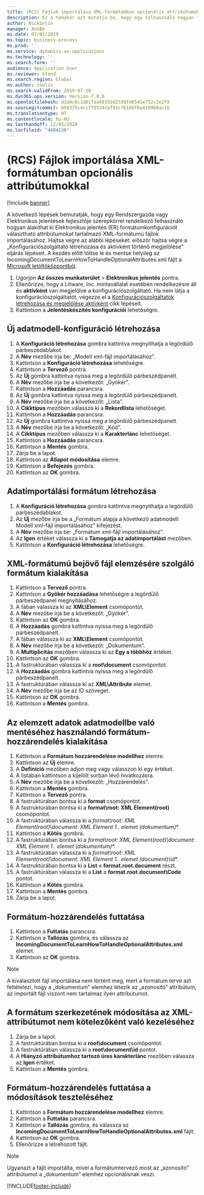 ```yaml
---
title: (RCS) Fájlok importálása XML-formátumban opcionális attribútumokkal
description: Ez a témakör azt mutatja be, hogy egy felhasználó hogyan tud ER-formátumkonfigurációt tervezni arra, hogy opcionális attribútumokat tartalmazó XML-formátumban importáljon fájlokat.
author: NickSelin
manager: AnnBe
ms.date: 07/01/2019
ms.topic: business-process
ms.prod: ''
ms.service: dynamics-ax-applications
ms.technology: ''
ms.search.form: ''
audience: Application User
ms.reviewer: kfend
ms.search.region: Global
ms.author: nselin
ms.search.validFrom: 2019-07-28
ms.dyn365.ops.version: Version 7.0.0
ms.openlocfilehash: d1d4c8c1d81faa60193d2339fd6541e752c2e2f9
ms.sourcegitcommit: 659375c4cc7f5524cbf91cf6160f6a410960ac16
ms.translationtype: HT
ms.contentlocale: hu-HU
ms.lasthandoff: 12/05/2020
ms.locfileid: "4684138"
---
```

# <a name="rcs-import-files-in-xml-format-with-optional-attributes"></a>(RCS) Fájlok importálása XML-formátumban opcionális attribútumokkal

[!include [banner](../../includes/banner.md)]

A következő lépések bemutatják, hogy egy Rendszergazda vagy Elektronikus jelentések fejlesztője szerepkörrel rendelkező felhasználó hogyan alakíthat ki Elektronikus jelentés (ER) formátumkonfigurációt választható attribútumokat tartalmazó XML-formátumú fájlok importálásához. Hajtsa végre az alábbi lépéseket: először hajtsa végre a „Konfigurációszolgáltató létrehozása és aktívként történő megjelölése” eljárás lépéseit. A kezdés előtt töltse le és mentse helyileg az IncomingDocumentToLearnHowToHandleOptionalAttributes.xml fájlt a [Microsoft letöltőközpontból](https://go.microsoft.com/fwlink/?linkid=874684).

1.    Ugorjon **Az összes munkaterület** > **Elektronikus jelentés** pontra.
2.    Ellenőrizze, hogy a Litware, Inc. mintavállalat esetében rendelkezésre áll és **aktívként** van megjelölve a konfigurációszolgáltató. Ha nem látja a konfigurációszolgáltatót, végezze el a [Konfigurációszolgáltatók létrehozása és megjelölése aktívként](er-configuration-provider-mark-it-active-2016-11.md) cikk lépéseit.
3.    Kattintson a **Jelentéskészítés konfigurációi** lehetőségre.

## <a name="create-a-new-data-model-configuration"></a>Új adatmodell-konfiguráció létrehozása
1.    A **Konfiguráció létrehozása** gombra kattintva megnyithatja a legördülő párbeszédablakot.
2.    A **Név** mezőbe írja be: „Modell xml-fájl importálásához”.
3.    Kattintson a **Konfiguráció létrehozása** lehetőségre.
4.    Kattintson a **Tervező** pontra.
5.    Az **Új** gombra kattintva nyissa meg a legördülő párbeszédpanelt.
6.    A **Név** mezőbe írja be a következőt: „Gyökér”.
7.    Kattintson a **Hozzáadás** parancsra.
8.    Az **Új** gombra kattintva nyissa meg a legördülő párbeszédpanelt.
9.    A **Név** mezőbe írja be a következőt: „Lista”.
10.    A **Cikktípus** mezőben válassza ki a **Rekordlista** lehetőséget.
11.    Kattintson a **Hozzáadás** parancsra.
12.    Az **Új** gombra kattintva nyissa meg a legördülő párbeszédpanelt.
13.    A **Név** mezőbe írja be a következőt: „Kód”.
14.    A **Cikktípus** mezőben válassza ki a **Karakterlánc** lehetőséget.
15.    Kattintson a **Hozzáadás** parancsra.
16.    Kattintson a **Mentés** gombra.
17.    Zárja be a lapot.
18.    Kattintson az **Állapot módosítása** elemre.
19.    Kattintson a **Befejezés** gombra.
20.    Kattintson az **OK** gombra.

## <a name="create-a-format-for-data-import"></a>Adatimportálási formátum létrehozása
1.    A **Konfiguráció létrehozása** gombra kattintva megnyithatja a legördülő párbeszédablakot.
2.    Az **Új** mezőbe írja be a „Formátum alapja a következő adatmodell: Modell xml-fájl importálásához” kifejezést.
3.    A **Név** mezőbe írja be: „Formátum xml-fájl importálásához”.
4.    Az **Igen** értéket válassza ki a **Támogatja az adatimportálást** mezőben.
5.    Kattintson a **Konfiguráció létrehozása** lehetőségre.

## <a name="design-a-format-to-parse-incoming-file-in-xml-format"></a>XML-formátumú bejövő fájl elemzésére szolgáló formátum kialakítása
1.    Kattintson a **Tervező** pontra.
2.    Kattintson a **Gyökér hozzáadása** lehetőségre a legördülő párbeszédpanel megnyitásához.
3.    A fában válassza ki az **XML\Element** csomópontot.
4.    A **Név** mezőbe írja be a következőt: „Gyökér”.
5.    Kattintson az **OK** gombra.
6.    A **Hozzáadás** gombra kattintva nyissa meg a legördülő párbeszédpanelt.
7.    A fában válassza ki az **XML\Element** csomópontot.
8.    A **Név** mezőbe írja be a következőt: „Dokumentum”.
9.    A **Multiplicitás** mezőben válassza ki az **Egy a többhöz** értéket.
10.    Kattintson az **OK** gombra.
11.    A fastruktúrában válassza ki a **root\document** csomópontot.
12.    A **Hozzáadás** gombra kattintva nyissa meg a legördülő párbeszédpanelt.
13.    A fastruktúrában válassza ki az **XML\Attribute** elemet.
14.    A **Név** mezőbe írja be az ID szöveget.
15.    Kattintson az **OK** gombra.
16.    Kattintson a **Mentés** gombra.

## <a name="design-a-format-mapping-to-save-parsed-information-to-data-model"></a>Az elemzett adatok adatmodellbe való mentéséhez használandó formátum-hozzárendelés kialakítása
1. Kattintson a **Formátum hozzárendelése modellhez** elemre.
2. Kattintson az **Új** elemre.
3. A **Definíció** mezőben adjon meg vagy válasszon ki egy értéket.
4. A listában kattintson a kijelölt sorban lévő hivatkozásra.
5. A **Név** mezőbe írja be a következőt: „Hozzárendelés”.
6. Kattintson a **Mentés** gombra.
7. Kattintson a **Tervező** pontra.
8. A fastruktúrában bontsa ki a **format** csomópontot.
9. A fastruktúrában bontsa ki a **format\root: XML Element(root)** csomópontot.
10.    A fastruktúrában válassza ki a **format\root: XML Element(root)\document: XML Element 1..* elemet (dokumentum)**.
11.    Kattintson a **Kötés** gombra.
12.    A fastruktúrában bontsa ki a **format\root: XML Element(root)\document: XML Element 1..* elemet (dokumentum)**.
13.    A fastruktúrában válassza ki a **format\root: XML Element(root)\document: XML Element 1..* elemet (document)\id**.
14.    A fastruktúrában bontsa ki a **List = format.root.document** részt.
15.    A fastruktúrában válassza ki a **List = format.root.document\Code** pontot.
16.    Kattintson a **Kötés** gombra.
17.    Kattintson a **Mentés** gombra.
18.    Zárja be a lapot.
 
## <a name="run-format-mapping"></a>Formátum-hozzárendelés futtatása
1. Kattintson a **Futtatás** parancsra.
2. Kattintson a **Tallózás** gombra, és válassza az **IncomingDocumentToLearnHowToHandleOptionalAttributes.xml** elemet.
3. Kattintson az **OK** gombra.

> [!NOTE]
> A kiválasztott fájl importálása nem történt meg, mert a formátum terve azt feltételezi, hogy a „dokumentum” elemhez létezik az „azonosító” attribútum, az importált fájl viszont nem tartalmaz ilyen attribútumot.

## <a name="modify-format-structure-to-handle-xml-attribute-as-optional"></a>A formátum szerkezetének módosítása az XML-attribútumot nem kötelezőként való kezeléséhez
1. Zárja be a lapot.
2. A fastruktúrában bontsa ki a **root\document** csomópontot.
3. A fastruktúrában válassza ki a **root\document\id** pontot.
4. A **Hiányzó attribútumhoz tartozó üres karakterlánc** mezőben válassza az **Igen** értéket.
5. Kattintson a **Mentés** gombra.
 
## <a name="run-format-mapping-to-test-changes"></a>Formátum-hozzárendelés futtatása a módosítások teszteléséhez
1. Kattintson a **Formátum hozzárendelése modellhez** elemre.
2. Kattintson a **Futtatás** parancsra.
3. Kattintson a **Tallózás** gombra, és válassza az **IncomingDocumentToLearnHowToHandleOptionalAttributes.xml** fájlt.
4. Kattintson az **OK** gombra.
5. Ellenőrizze a létrehozott fájlt. 

> [!NOTE]
> Ugyanazt a fájlt importálta, mivel a formátumtervező most az „azonosító” attribútumot a „dokumentum” elemhez opcionálisnak veszi.


[!INCLUDE[footer-include](../../../../includes/footer-banner.md)]